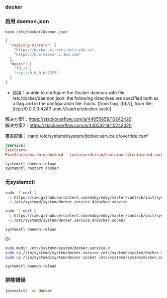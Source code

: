 ### docker

### 启用 daemon.json

```nano /etc/docker/daemon.json```

```json
{
  "registry-mirrors": [
    "https://docker.mirrors.ustc.edu.cn",
    "https://hub-mirror.c.163.com"
  ],
  "hosts": [
    "fd://",
    "tcp://0.0.0.0:2375"
  ]
}
```

- 错误：unable to configure the Docker daemon with file /etc/docker/daemon.json: the following directives are specified both as a flag and in the configuration file:
hosts: (from flag: [fd://], from file: [tcp://0.0.0.0:4243 unix:///var/run/docker.sock])

解决方案1：https://stackoverflow.com/a/44055659/10242420  
解决方案2：https://stackoverflow.com/a/44053219/10242420  
  
覆盖配置：
nano /etc/systemd/system/docker.service.d/override.conf  
```conf
[Service]
ExecStart=
ExecStart=/usr/bin/dockerd --containerd=/run/containerd/containerd.sock
```

```bash
systemctl daemon-reload
systemctl restart docker
```


### 无systemctl

```bash
sudo -E curl \
 -L https://raw.githubusercontent.com/moby/moby/master/contrib/init/systemd/docker.service \
 -o /etc/systemd/system/docker.service.d/docker.service

sudo -E curl \
 -L https://raw.githubusercontent.com/moby/moby/master/contrib/init/systemd/docker.socket \
 -o /etc/systemd/system/docker.service.d/docker.socket

systemctl daemon-reload
```

Or

```bash
sudo mkdir /etc/systemd/system/docker.service.d
sudo cp /lib/systemd/system/docker.service /etc/systemd/system/docker.service.d/
sudo cp /lib/systemd/system/docker.socket /etc/systemd/system/docker.service.d/

systemctl daemon-reload
```

### 排除错误
```bash
journalctl -eu docker
```